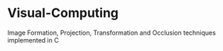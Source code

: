 # Visual-Computing
Image Formation, Projection, Transformation and Occlusion techniques implemented in C
